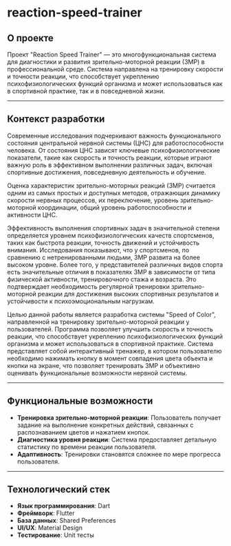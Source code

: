 # reaction-speed-trainer

## О проекте

Проект "Reaction Speed Trainer" — это многофункциональная система для диагностики и развития зрительно-моторной реакции (ЗМР) в профессиональной среде. Система направлена на тренировку скорости и точности реакции, что способствует укреплению психофизиологических функций организма и может использоваться как в спортивной практике, так и в повседневной жизни.

---

## Контекст разработки

Современные исследования подчеркивают важность функционального состояния центральной нервной системы (ЦНС) для работоспособности человека. От состояния ЦНС зависят ключевые психофизиологические показатели, такие как скорость и точность реакции, которые играют важную роль в эффективном выполнении различных задач, включая спортивные достижения, повседневную деятельность и обучение. 

Оценка характеристик зрительно-моторных реакций (ЗМР) считается одним из самых простых и доступных методов, отражающих динамику скорости нервных процессов, их переключение, уровень зрительно-моторной координации, общий уровень работоспособности и активности ЦНС.

Эффективность выполнения спортивных задач в значительной степени определяется уровнем психофизиологических качеств спортсменов, таких как быстрота реакции, точность движений и устойчивость внимания. Исследования показывают, что у спортсменов, по сравнению с нетренированными людьми, ЗМР развита на более высоком уровне. Более того, у представителей различных видов спорта есть значительные отличия в показателях ЗМР в зависимости от типа физической активности, тренировочного стажа и возраста. Это подтверждает необходимость регулярной тренировки зрительно-моторной реакции для достижения высоких спортивных результатов и устойчивости к психоэмоциональным нагрузкам.

Целью данной работы является разработка системы "Speed of Color", направленной на тренировку зрительно-моторной реакции у пользователей. Программа позволяет улучшить скорость и точность реакции, что способствует укреплению психофизиологических функций организма и может использоваться в спортивной практике. Система представляет собой интерактивный тренажер, в котором пользователю необходимо нажимать кнопку в момент совпадения цвета объекта и кнопки на экране, что позволяет тренировать ЗМР и объективно оценивать функциональные возможности нервной системы.

---

## Функциональные возможности

- **Тренировка зрительно-моторной реакции**: Пользователь получает задание на выполнение конкретных действий, связанных с распознаванием цветов и нажатием кнопок.
- **Диагностика уровня реакции**: Система предоставляет детальную статистику по времени реакции пользователя.
- **Адаптивность**: Тренировки становятся сложнее по мере прогресса пользователя.

---

## Технологический стек

- **Язык программирования**: Dart
- **Фреймворк**: Flutter
- **База данных**: Shared Preferences
- **UI/UX**: Material Design
- **Тестирование**: Unit тесты
